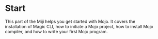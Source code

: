 # Start

This part of the Miji helps you get started with Mojo. It covers the installation of Magic CLI, how to initiate a Mojo project, how to install Mojo compiler, and how to write your first Mojo program.